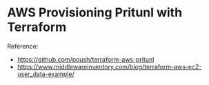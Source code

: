 AWS Provisioning Pritunl with Terraform
=======================================

Reference:
- https://github.com/poush/terraform-aws-pritunl
- https://www.middlewareinventory.com/blog/terraform-aws-ec2-user_data-example/